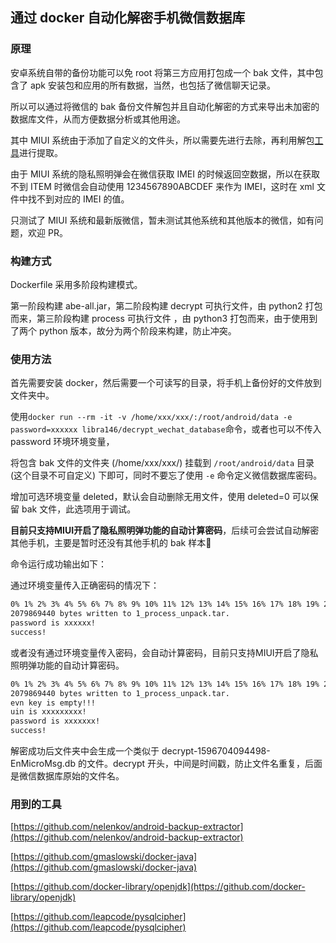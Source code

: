 ## 通过 docker 自动化解密手机微信数据库

### 原理

安卓系统自带的备份功能可以免 root 将第三方应用打包成一个 bak 文件，其中包含了 apk 安装包和应用的所有数据，当然，也包括了微信聊天记录。

所以可以通过将微信的 bak 备份文件解包并且自动化解密的方式来导出未加密的数据库文件，从而方便数据分析或其他用途。

其中 MIUI 系统由于添加了自定义的文件头，所以需要先进行去除，再利用解包[工具](https://github.com/nelenkov/android-backup-extractor)进行提取。

由于 MIUI 系统的隐私照明弹会在微信获取 IMEI 的时候返回空数据，所以在获取不到 ITEM 时微信会自动使用 1234567890ABCDEF 来作为 IMEI，这时在 xml 文件中找不到对应的 IMEI 的值。

只测试了 MIUI 系统和最新版微信，暂未测试其他系统和其他版本的微信，如有问题，欢迎 PR。

### 构建方式

Dockerfile 采用多阶段构建模式。

第一阶段构建 abe-all.jar，第二阶段构建 decrypt 可执行文件，由 python2 打包而来，第三阶段构建 process 可执行文件
，由 python3 打包而来，由于使用到了两个 python 版本，故分为两个阶段来构建，防止冲突。

### 使用方法

首先需要安装 docker，然后需要一个可读写的目录，将手机上备份好的文件放到文件夹中。

使用`docker run --rm -it -v /home/xxx/xxx/:/root/android/data -e password=xxxxxx libra146/decrypt_wechat_database`命令，或者也可以不传入 password 环境环境变量，

将包含 bak 文件的文件夹 (/home/xxx/xxx/) 挂载到 `/root/android/data` 目录 (这个目录不可自定义) 下即可，同时不要忘了使用 `-e` 命令定义微信数据库密码。

增加可选环境变量 deleted，默认会自动删除无用文件，使用 deleted=0 可以保留 bak 文件，此选项用于调试。

**目前只支持MIUI开启了隐私照明弹功能的自动计算密码**，后续可会尝试自动解密其他手机，主要是暂时还没有其他手机的 bak 样本🤣

命令运行成功输出如下：

通过环境变量传入正确密码的情况下：
```bash
0% 1% 2% 3% 4% 5% 6% 7% 8% 9% 10% 11% 12% 13% 14% 15% 16% 17% 18% 19% 20% 21% 22% 23% 24% 25% 26% 27% 28% 29% 30% 31% 32% 33% 34% 35% 36% 37% 38% 39% 40% 41% 42% 43% 44% 45% 46% 47% 48% 49% 50% 51% 52% 53% 54% 55% 56% 57% 58% 59% 60% 61% 62% 63% 64% 65% 66% 67% 68% 69% 70% 71% 72% 73% 74% 75% 76% 77% 78% 79% 80% 81% 82% 83% 84% 85% 86% 87% 88% 89% 90% 91% 92% 93% 94% 95% 96% 97% 98% 99% 100% 
2079869440 bytes written to 1_process_unpack.tar.
password is xxxxxx!
success!
```
或者没有通过环境变量传入密码，会自动计算密码，目前只支持MIUI开启了隐私照明弹功能的自动计算密码。
```bash
0% 1% 2% 3% 4% 5% 6% 7% 8% 9% 10% 11% 12% 13% 14% 15% 16% 17% 18% 19% 20% 21% 22% 23% 24% 25% 26% 27% 28% 29% 30% 31% 32% 33% 34% 35% 36% 37% 38% 39% 40% 41% 42% 43% 44% 45% 46% 47% 48% 49% 50% 51% 52% 53% 54% 55% 56% 57% 58% 59% 60% 61% 62% 63% 64% 65% 66% 67% 68% 69% 70% 71% 72% 73% 74% 75% 76% 77% 78% 79% 80% 81% 82% 83% 84% 85% 86% 87% 88% 89% 90% 91% 92% 93% 94% 95% 96% 97% 98% 99% 100% 
2079869440 bytes written to 1_process_unpack.tar.
evn key is empty!!!
uin is xxxxxxxxx!
password is xxxxxxx!
success!
```

解密成功后文件夹中会生成一个类似于 decrypt-1596704094498-EnMicroMsg.db 的文件。decrypt 开头，中间是时间戳，防止文件名重复，后面是微信数据库原始的文件名。

### 用到的工具

[https://github.com/nelenkov/android-backup-extractor](https://github.com/nelenkov/android-backup-extractor)

[https://github.com/gmaslowski/docker-java](https://github.com/gmaslowski/docker-java)

[https://github.com/docker-library/openjdk](https://github.com/docker-library/openjdk)

[https://github.com/leapcode/pysqlcipher](https://github.com/leapcode/pysqlcipher)